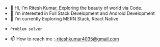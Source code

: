 - 👋 Hi, I’m Ritesh Kumar, Exploring the beauty of world via Code.
- 👀 I’m interested in Full Stack Development and Android Development
- 🌱 I’m currently Exploring MERN Stack, React Native.
-     Problem solver
- 📫 How to reach me :-riteshkumar4035@gmail.com

<!---
riteshkr01/riteshkr01 is a ✨ special ✨ repository because its `README.md` (this file) appears on your GitHub profile.
You can click the Preview link to take a look at your changes.
--->
